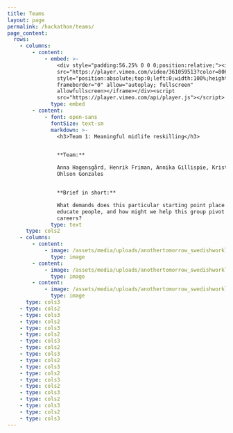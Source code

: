 ```yaml
---
title: Teams
layout: page
permalink: /hackathon/teams/
page_content:
  rows:
    - columns:
        - content:
            - embed: >-
                <div style="padding:56.25% 0 0 0;position:relative;"><iframe
                src="https://player.vimeo.com/video/361059513?color=806EDE&byline=0&portrait=0"
                style="position:absolute;top:0;left:0;width:100%;height:100%;"
                frameborder="0" allow="autoplay; fullscreen"
                allowfullscreen></iframe></div><script
                src="https://player.vimeo.com/api/player.js"></script>
              type: embed
        - content:
            - font: open-sans
              fontSize: text-sm
              markdown: >-
                <h3>Team 1: Meaningful midlife reskilling</h3>


                **Team:** 

                Anna Hagensgård, Henrik Friman, Annika Gillispie, Kristian
                Ohlson Gonzales


                **Brief in short:**

                What demands does this particular starting point place on how we
                educate people, and how might we help this group pivot in their
                careers?
              type: text
      type: cols2
    - columns:
        - content:
            - image: /assets/media/uploads/anothertomorrow_swedishworklab_36.jpg
              type: image
        - content:
            - image: /assets/media/uploads/anothertomorrow_swedishworklab_109.jpg
              type: image
        - content:
            - image: /assets/media/uploads/anothertomorrow_swedishworklab_126.jpg
              type: image
      type: cols3
    - type: cols2
    - type: cols3
    - type: cols2
    - type: cols3
    - type: cols2
    - type: cols3
    - type: cols2
    - type: cols3
    - type: cols2
    - type: cols3
    - type: cols2
    - type: cols3
    - type: cols2
    - type: cols3
    - type: cols2
    - type: cols3
    - type: cols2
    - type: cols3
---
```


